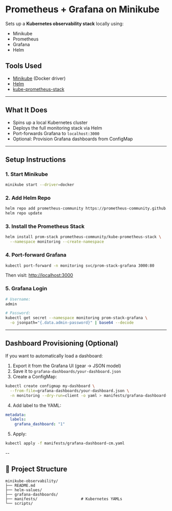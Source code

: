 # Prometheus + Grafana on Minikube

Sets up a **Kubernetes observability stack** locally using:
- Minikube
- Prometheus
- Grafana
- Helm

## Tools Used
- [Minikube](https://minikube.sigs.k8s.io/) (Docker driver)
- [Helm](https://helm.sh/)
- [kube-prometheus-stack](https://github.com/prometheus-community/helm-charts/tree/main/charts/kube-prometheus-stack)

---

## What It Does
- Spins up a local Kubernetes cluster
- Deploys the full monitoring stack via Helm
- Port-forwards Grafana to `localhost:3000`
- Optional: Provision Grafana dashboards from ConfigMap

---

## Setup Instructions

### 1. Start Minikube
```bash
minikube start --driver=docker
```

### 2. Add Helm Repo
```bash
helm repo add prometheus-community https://prometheus-community.github.io/helm-charts
helm repo update
```

### 3. Install the Prometheus Stack
```bash
helm install prom-stack prometheus-community/kube-prometheus-stack \
  --namespace monitoring --create-namespace
```

### 4. Port-forward Grafana
```bash
kubectl port-forward -n monitoring svc/prom-stack-grafana 3000:80
```
Then visit: [http://localhost:3000](http://localhost:3000)

### 5. Grafana Login
```bash
# Username:
admin

# Password:
kubectl get secret --namespace monitoring prom-stack-grafana \
  -o jsonpath="{.data.admin-password}" | base64 --decode
```

---

## Dashboard Provisioning (Optional)
If you want to automatically load a dashboard:

1. Export it from the Grafana UI (gear → JSON model)
2. Save it to `grafana-dashboards/your-dashboard.json`
3. Create a ConfigMap:

```bash
kubectl create configmap my-dashboard \
  --from-file=grafana-dashboards/your-dashboard.json \
  -n monitoring --dry-run=client -o yaml > manifests/grafana-dashboard-cm.yaml
```

4. Add label to the YAML:
```yaml
metadata:
  labels:
    grafana_dashboard: "1"
```

5. Apply:
```bash
kubectl apply -f manifests/grafana-dashboard-cm.yaml
```
--

## 🔹 Project Structure
```
minikube-observability/
├── README.md
├── helm-values/          
├── grafana-dashboards/          
├── manifests/                   # Kubernetes YAMLs
└── scripts/  

